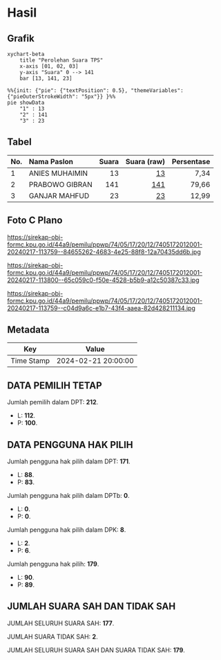 # Hasil

## Grafik

```mermaid
xychart-beta
    title "Perolehan Suara TPS"
    x-axis [01, 02, 03]
    y-axis "Suara" 0 --> 141
    bar [13, 141, 23]
```

```mermaid
%%{init: {"pie": {"textPosition": 0.5}, "themeVariables": {"pieOuterStrokeWidth": "5px"}} }%%
pie showData
    "1" : 13
    "2" : 141
    "3" : 23
```

## Tabel

| No. | Nama Paslon    | Suara | Suara (raw) | Persentase |
|:--- |:-------------- | -----:| -----------:| ----------:|
| 1   | ANIES MUHAIMIN | 13    | [13][p-1]   | 7,34       |
| 2   | PRABOWO GIBRAN | 141   | [141][p-2]  | 79,66      |
| 3   | GANJAR MAHFUD  | 23    | [23][p-3]   | 12,99      |


[p-1]: https://github.com/gigit-pemilu/pemilu-2024-74-sulawesi-tenggara/blob/main/pilpres/hitung-suara/sub/74-sulawesi-tenggara/sub/05-konawe-selatan/sub/17-buke/sub/2012-tetenggolasa/sub/001-tps/sub/paslon-1.txt
[p-2]: https://github.com/gigit-pemilu/pemilu-2024-74-sulawesi-tenggara/blob/main/pilpres/hitung-suara/sub/74-sulawesi-tenggara/sub/05-konawe-selatan/sub/17-buke/sub/2012-tetenggolasa/sub/001-tps/sub/paslon-2.txt
[p-3]: https://github.com/gigit-pemilu/pemilu-2024-74-sulawesi-tenggara/blob/main/pilpres/hitung-suara/sub/74-sulawesi-tenggara/sub/05-konawe-selatan/sub/17-buke/sub/2012-tetenggolasa/sub/001-tps/sub/paslon-3.txt

## Foto C Plano

https://sirekap-obj-formc.kpu.go.id/44a9/pemilu/ppwp/74/05/17/20/12/7405172012001-20240217-113759--84655262-4683-4e25-88f8-12a70435dd6b.jpg

https://sirekap-obj-formc.kpu.go.id/44a9/pemilu/ppwp/74/05/17/20/12/7405172012001-20240217-113800--65c059c0-f50e-4528-b5b9-a12c50387c33.jpg

https://sirekap-obj-formc.kpu.go.id/44a9/pemilu/ppwp/74/05/17/20/12/7405172012001-20240217-113759--c04d9a6c-e1b7-43f4-aaea-82d428211134.jpg


## Metadata

| Key        | Value               |
| ---------- | ------------------- |
| Time Stamp | 2024-02-21 20:00:00 |


## DATA PEMILIH TETAP

Jumlah pemilih dalam DPT: **212**.
 * L: **112**.
 * P: **100**.

## DATA PENGGUNA HAK PILIH

Jumlah pengguna hak pilih dalam DPT: **171**.
 * L: **88**.
 * P: **83**.

Jumlah pengguna hak pilih dalam DPTb: **0**.
 * L: **0**.
 * P: **0**.

Jumlah pengguna hak pilih dalam DPK: **8**.
 * L: **2**.
 * P: **6**.

Jumlah pengguna hak pilih: **179**.
 * L: **90**.
 * P: **89**.

## JUMLAH SUARA SAH DAN TIDAK SAH

JUMLAH SELURUH SUARA SAH: **177**.

JUMLAH SUARA TIDAK SAH: **2**.

JUMLAH SELURUH SUARA SAH DAN SUARA TIDAK SAH: **179**.


